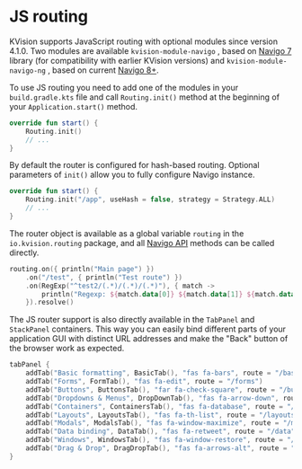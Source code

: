 # JS routing

KVision supports JavaScript routing with optional modules since version 4.1.0. Two modules are available `kvision-module-navigo` , based on [Navigo 7](https://github.com/krasimir/navigo/blob/master/README_v7.md) library \(for compatibility with earlier KVision versions\) and `kvision-module-navigo-ng` , based on current [Navigo 8+](https://github.com/krasimir/navigo). 

To use JS routing you need to add one of the modules in your `build.gradle.kts` file and call `Routing.init()` method at the beginning of your `Application.start()` method. 

```kotlin
override fun start() {
    Routing.init()
    // ...
}
```

By default the router is configured for hash-based routing. Optional parameters of `init()` allow you to fully configure Navigo instance. 

```kotlin
override fun start() {
    Routing.init("/app", useHash = false, strategy = Strategy.ALL)
    // ...
}
```

The router object is available as a global variable `routing` in the `io.kvision.routing` package, and all [Navigo API](https://github.com/krasimir/navigo/blob/master/DOCUMENTATION.md) methods can be called directly.

```kotlin
routing.on({ println("Main page") })
    .on("/test", { println("Test route") })
    .on(RegExp("^test2/(.*)/(.*)/(.*)"), { match -> 
        println("Regexp: ${match.data[0]} ${match.data[1]} ${match.data[2]}") 
    }).resolve()
```

The JS router support is also directly available in the `TabPanel` and `StackPanel` containers. This way you can easily bind different parts of your application GUI with distinct URL addresses and make the "Back" button of the browser work as expected.

```kotlin
tabPanel {
    addTab("Basic formatting", BasicTab(), "fas fa-bars", route = "/basic")
    addTab("Forms", FormTab(), "fas fa-edit", route = "/forms")
    addTab("Buttons", ButtonsTab(), "far fa-check-square", route = "/buttons")
    addTab("Dropdowns & Menus", DropDownTab(), "fas fa-arrow-down", route = "/dropdowns")
    addTab("Containers", ContainersTab(), "fas fa-database", route = "/containers")
    addTab("Layouts", LayoutsTab(), "fas fa-th-list", route = "/layouts")
    addTab("Modals", ModalsTab(), "fas fa-window-maximize", route = "/modals")
    addTab("Data binding", DataTab(), "fas fa-retweet", route = "/data")
    addTab("Windows", WindowsTab(), "fas fa-window-restore", route = "/windows")
    addTab("Drag & Drop", DragDropTab(), "fas fa-arrows-alt", route = "/dragdrop")
}
```

